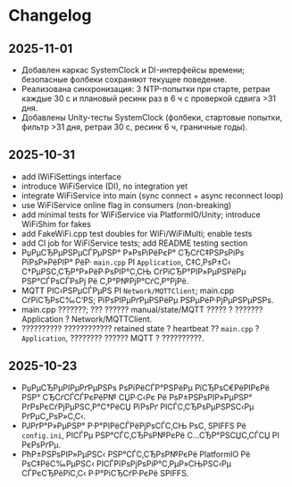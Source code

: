 # Changelog


## 2025-11-01
- Добавлен каркас SystemClock и DI-интерфейсы времени; безопасные фолбеки сохраняют текущее поведение.
- Реализована синхронизация: 3 NTP-попытки при старте, ретраи каждые 30 с и плановый ресинк раз в 6 ч с проверкой сдвига >31 дня.
- Добавлены Unity-тесты SystemClock (фолбеки, стартовые попытки, фильтр >31 дня, ретраи 30 с, ресинк 6 ч, граничные годы).

## 2025-10-31
- add IWiFiSettings interface
- introduce WiFiService (DI), no integration yet
- integrate WiFiService into main (sync connect + async reconnect loop)
- use WiFiService online flag in consumers (non-breaking)
- add minimal tests for WiFiService via PlatformIO/Unity; introduce WiFiShim for fakes
- add FakeWiFi.cpp test doubles for WiFi/WiFiMulti; enable tests
- add CI job for WiFiService tests; add README testing section
- РџРµСЂРµРЅРµСЃРµРЅР° Р»РѕРіРёРєР° СЂСѓС‡РЅРѕРіРѕ РїРѕР»РёРІР° РёР· `main.cpp` РІ `Application`, С‡С‚РѕР±С‹ С†РµРЅС‚СЂР°Р»РёР·РѕРІР°С‚СЊ СѓРїСЂР°РІР»РµРЅРёРµ РЅР°СЃРѕСЃРѕРј Рё С‚Р°Р№РјР°СѓС‚Р°РјРё.
- MQTT РІС‹РЅРµСЃРµРЅ РІ `Network/MQTTClient`; main.cpp СѓРїСЂРѕС‰С‘РЅ; РїРѕРІРµРґРµРЅРёРµ РЅРµРёР·РјРµРЅРµРЅРѕ.
- main.cpp ???????; ??? ?????? manual/state/MQTT ????? ? ??????? Application ? Network/MQTTClient.
- ?????????? ???????????? retained state ? heartbeat ?? `main.cpp` ? `Application`, ???????? ?????? MQTT ? ??????????.

## 2025-10-23
- РџРµСЂРµРІРµРґРµРЅРѕ РѕРїРёСЃР°РЅРёРµ РїСЂРѕС€РёРІРєРё РЅР° СЂСѓСЃСЃРєРёР№ СЏР·С‹Рє Рё РѕР±РЅРѕРІР»РµРЅР° РґРѕРєСѓРјРµРЅС‚Р°С†РёСЏ РїРѕРґ РІСЃС‚СЂРѕРµРЅРЅС‹Рµ РґРµС„РѕР»С‚С‹.
- РЈРґР°Р»РµРЅР° Р·Р°РІРёСЃРёРјРѕСЃС‚СЊ РѕС‚ SPIFFS Рё `config.ini`, РІСЃРµ РЅР°СЃС‚СЂРѕР№РєРё С…СЂР°РЅСЏС‚СЃСЏ РІ РєРѕРґРµ.
- РћР±РЅРѕРІР»РµРЅС‹ РЅР°СЃС‚СЂРѕР№РєРё PlatformIO Рё РѕС‡РёС‰РµРЅС‹ РІСЃРїРѕРјРѕРіР°С‚РµР»СЊРЅС‹Рµ СЃРєСЂРёРїС‚С‹ Р·Р°РіСЂСѓР·РєРё SPIFFS.